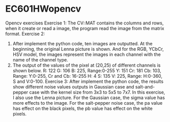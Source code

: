 # EC601HWopencv
Opencv exercises
Exercise 1:
The CV::MAT contains the columns and rows, when it create or read a image, the program read the image from the matrix format.
Exercise 2:
1.	After implement the python code, ten images are outputted. At the beginning, the original Lenna picture is shown. And for the RGB, YCbCr, HSV model, the images represent the images in each channel with the name of the channel type.
2.	The output of the values of the pixel at (20,25) of different channels is shown below.
R: 122 G: 106 B: 225, Range:0-255
Y: 151 Cr: 181 Cb: 103, Range: Y:0-255, Cr and Cb: 16-255
H: 4 S: 135 V: 225, Range: H:0-360, S and V:0-100.
Exercise 3:
After implement the python code, the results show different noise values outputs in Gaussian case and salt-and-pepper case with the kernel size from 3x3 to 5x5 to 7x7.
In this exercise, I also use the Lenna picture. For the Gaussian case, the sigma value has more effects to the image. For the salt-pepper noise case, the pa value has effect on the black pixels, the pb value has effect on the white pixels.

